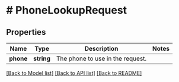 # # PhoneLookupRequest

## Properties

Name | Type | Description | Notes
------------ | ------------- | ------------- | -------------
**phone** | **string** | The phone to use in the request. |

[[Back to Model list]](../../README.md#models) [[Back to API list]](../../README.md#endpoints) [[Back to README]](../../README.md)
